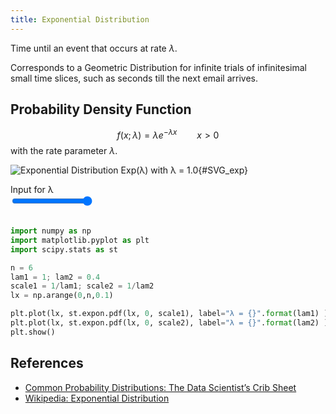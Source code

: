 ```yaml
---
title: Exponential Distribution
---
```


Time until an event that occurs at rate $\lambda$.

Corresponds to a Geometric Distribution for infinite trials of infinitesimal small time slices, such as seconds till the next email arrives.




## Probability Density Function

<!-- $$f(x;\lambda) = \begin{cases} \lambda e^{-\lambda x} & x \ge 0, \\\\ 0 & x < 0. \end{cases}$$ -->

$$f(x;\lambda) = \lambda e^{-\lambda x} \qquad x \gt 0$$
with the rate parameter $\lambda$.


![Exponential Distribution Exp(λ) with λ = <span id="par_lam">1.0</span>](dist_exponential.svg){#SVG_exp}


<div class="row" markdown>
  <div class="col" markdown>
  <label>Input for λ</label><br>
  <input type="range" id="lamda_range" min="1" max="10" value="10" list="tickmarks" oninput="exp_update(this)"><br><br>
  </div>
</div>


```python
import numpy as np
import matplotlib.pyplot as plt
import scipy.stats as st

n = 6
lam1 = 1; lam2 = 0.4
scale1 = 1/lam1; scale2 = 1/lam2
lx = np.arange(0,n,0.1)

plt.plot(lx, st.expon.pdf(lx, 0, scale1), label="λ = {}".format(lam1) )
plt.plot(lx, st.expon.pdf(lx, 0, scale2), label="λ = {}".format(lam2) )
plt.show()
```


## References
* [Common Probability Distributions: The Data Scientist’s Crib Sheet](https://blog.cloudera.com/blog/2015/12/common-probability-distributions-the-data-scientists-crib-sheet/)
* [Wikipedia: Exponential Distribution](https://en.wikipedia.org/wiki/Exponential_distribution)


<script>
var SVG_exp;
var SVG_Scales;
var Dist_values = [30, 0.33];

function get_scale(SVG_exp, xtick0=1, ytick0=1, xtickscale=NaN, ytickscale=NaN){
  var x0 = parseFloat( SVG_exp.getElementById("xtick_"+xtick0).querySelector("use").getAttribute('x') )
  var y0 = parseFloat( SVG_exp.getElementById("ytick_"+ytick0).querySelector("use").getAttribute('y') )
  var x1 = parseFloat( SVG_exp.getElementById("xtick_"+(xtick0+1)).querySelector("use").getAttribute('x') )
  var y1 = parseFloat( SVG_exp.getElementById("ytick_"+(ytick0+1)).querySelector("use").getAttribute('y') )
  var xtickscale = parseFloat( SVG_exp.getElementById("xtick_"+(xtick0+1)).querySelector("text").textContent )
  var ytickscale = parseFloat( SVG_exp.getElementById("ytick_"+(ytick0+1)).querySelector("text").textContent )
  var xscale = (x1 - x0) / xtickscale
  var yscale = (y1 - y0) / ytickscale
  return [x0, y0, xscale, yscale]
}

function SVG_path_segs(path){ return path.getAttribute('d').split(/\s*[LlVvHh]\s*/); }

function exp_update(slider){
  lambda = slider.value/10;
  path = SVG_exp.getElementById("line2d_34").children[0]
  segs = SVG_path_segs(path)
  for (var i = 0; i < segs.length; i++) {
    x = i / 10;  // / SVG_Scales[2];   * 50 / 500
    y = SVG_Scales[1] + lambda * Math.exp(-lambda * x) * SVG_Scales[3];
    segs[i] = segs[i].replace(/(?<=\d )(\d+(?:\.\d+))/, y)
  }
  path.setAttribute('d', segs.join(" L "))
  SVG_exp.getElementById('legend_1').querySelector("text").innerHTML="λ = "+lambda
}

document.getElementById("SVG_exp").addEventListener("load",function(){
    SVG_exp = document.getElementById("SVG_exp").contentDocument; // get inner DOM
    SVG_Scales = get_scale(SVG_exp);
}, false);
</script>

